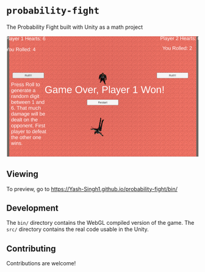 # `probability-fight`

The Probability Fight built with Unity as a math project

![Screenshot](img/screenshot.png)

## Viewing

To preview, go to <https://Yash-Singh1.github.io/probability-fight/bin/>

## Development

The `bin/` directory contains the WebGL compiled version of the game. The `src/` directory contains the real code usable in the Unity.

## Contributing

Contributions are welcome!
